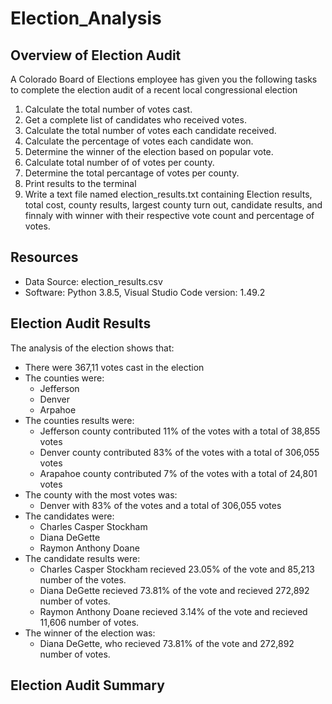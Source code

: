 # Election_Analysis

## Overview of Election Audit
A Colorado Board of Elections employee has given you the following tasks to complete the election audit of a recent local congressional election

1. Calculate the total number of votes cast.
2. Get a complete list of candidates who received votes.
3. Calculate the total number of votes each candidate received.
4. Calculate the percentage of votes each candidate won.
5. Determine the winner of the election based on popular vote.
6. Calculate total number of of votes per county.
7. Determine the total percantage of votes per county.
8. Print results to the terminal 
9. Write a text file named election_results.txt containing Election results, total cost, county results, largest county turn out, candidate results, and finnaly with winner with their respective vote count and percentage of votes.   

## Resources
- Data Source: election_results.csv
- Software: Python 3.8.5, Visual Studio Code version: 1.49.2

## Election Audit Results
The analysis of the election shows that:
- There were 367,11 votes cast in the election
- The counties were:
    - Jefferson
    - Denver
    - Arpahoe
- The counties results were:
    - Jefferson county contributed 11% of the votes with a total of 38,855 votes
    - Denver county contributed 83% of the votes with a total of 306,055 votes
    - Arapahoe county contributed 7% of the votes with a total of 24,801 votes
- The county with the most votes was:
    - Denver with 83% of the votes and a total of 306,055 votes
- The candidates were:
    - Charles Casper Stockham
    - Diana DeGette
    - Raymon Anthony Doane
- The candidate results were:
    - Charles Casper Stockham recieved 23.05% of the vote and 85,213 number of the votes.
    - Diana DeGette recieved 73.81% of the vote and recieved 272,892 number of votes.
    - Raymon Anthony Doane recieved 3.14% of the vote and recieved 11,606 number of votes.
- The winner of the election was:
    - Diana DeGette, who recieved 73.81% of the vote and 272,892 number of votes.

## Election Audit Summary
